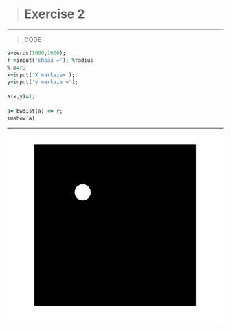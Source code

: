 > # Exercise 2
 
***
>CODE

```ruby
a=zeros(1000,1000);
r =input('shoaa ='); %radius
% m=r;
x=input('X markaze=');
y=input('y markaze =');

a(x,y)=1;

a= bwdist(a) <= r;
imshow(a) 
```
***
![alt text](https://github.com/semnan-university-ai/image-processing-class/blob/main/excersiecs/afsaneh427726/2/soal2.jpg)
